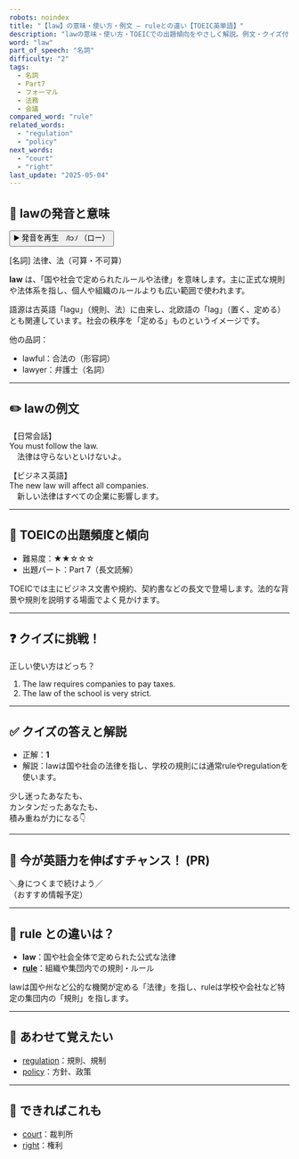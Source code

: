 ```yaml
---
robots: noindex
title: "【law】の意味・使い方・例文 ― ruleとの違い【TOEIC英単語】"
description: "lawの意味・使い方・TOEICでの出題傾向をやさしく解説。例文・クイズ付きでruleとの違いもわかりやすく学べます。"
word: "law"
part_of_speech: "名詞"
difficulty: "2"
tags:
  - 名詞
  - Part7
  - フォーマル
  - 法務
  - 会議
compared_word: "rule"
related_words:
  - "regulation"
  - "policy"
next_words:
  - "court"
  - "right"
last_update: "2025-05-04"
---
```


## 🔰 lawの発音と意味

<button class="play-audio" onclick="playTTS('law')">
  <span class="play-audio-main">
    ▶️ 発音を再生　/lɔː/
  </span>
  <span class="play-audio-sub">
    （ロー）
  </span>
</button>

[名詞] 法律、法（可算・不可算）

**law** は、「国や社会で定められたルールや法律」を意味します。主に正式な規則や法体系を指し、個人や組織のルールよりも広い範囲で使われます。

語源は古英語「lagu」（規則、法）に由来し、北欧語の「lag」（置く、定める）とも関連しています。社会の秩序を「定める」ものというイメージです。

他の品詞：  
- lawful：合法の（形容詞）
- lawyer：弁護士（名詞）

---

## ✏️ lawの例文

【日常会話】  
You must follow the law.  
　法律は守らないといけないよ。

【ビジネス英語】  
The new law will affect all companies.  
　新しい法律はすべての企業に影響します。

---

## 🎯 TOEICの出題頻度と傾向

- 難易度：★★☆☆☆
- 出題パート：Part 7（長文読解）

TOEICでは主にビジネス文書や規約、契約書などの長文で登場します。法的な背景や規則を説明する場面でよく見かけます。

---

## ❓ クイズに挑戦！

正しい使い方はどっち？

1. The law requires companies to pay taxes.  
2. The law of the school is very strict.

---

## ✅ クイズの答えと解説

- 正解：**1**
- 解説：lawは国や社会の法律を指し、学校の規則には通常ruleやregulationを使います。

少し迷ったあなたも、  
カンタンだったあなたも、  
積み重ねが力になる👇️

---

## 🚀 今が英語力を伸ばすチャンス！ (PR)

<div class="info-center">
＼身につくまで続けよう／<br>  
（おすすめ情報予定）
</div>

---

## 🤔  rule との違いは？

- **law**：国や社会全体で定められた公式な法律
- **[rule](/word/rule/)**：組織や集団内での規則・ルール

lawは国や州など公的な機関が定める「法律」を指し、ruleは学校や会社など特定の集団内の「規則」を指します。

---

## 🧩 あわせて覚えたい

- [regulation](/word/regulation/)：規則、規制
- [policy](/word/policy/)：方針、政策

---

## 📖 できればこれも

- [court](/word/court/)：裁判所
- [right](/word/right/)：権利

<!-- cvid: aid47_bid24 -->
